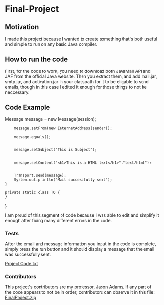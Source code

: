 # Final-Project

## Motivation

I made this project because I wanted to create something that's both useful and simple to run on any basic Java compiler. 

## How to run the code

First, for the code to work, you need to download both JavaMail API and JAF from the official Java website. Then you extract them, and add mail.jar, smtp.jar, and activation.jar in your classpath for it to be eligable to send emails, though in this case I edited it enough for those things to not be neccessary. 

## Code Example

 Message message = new Message(session);

        message.setFrom(new InternetAddress(sender));

        message.equals();


        message.setSubject("This is Subject");


        message.setContent("<h1>This is a HTML text</h1>","text/html");


        Transport.send(message);
        System.out.println("Mail successfully sent");
    }

    private static class TO {
    }
}

I am proud of this segment of code because I was able to edit and simplify it enough after fixing many different errors in the code. 

### Tests

After the email and message information you input in the code is complete, simply press the run button and it should display a message that the email was successfully sent. 

[Project Code.txt](https://github.com/Dyl-bit/Final-Project/files/11298121/Project.Code.txt)


### Contributors

This project's contributors are my professor, Jason Adams. If any part of the code appears to not be in order, contributors can observe it in this file: 
[FinalProject.zip](https://github.com/Dyl-bit/Final-Project/files/11298104/FinalProject.zip)

